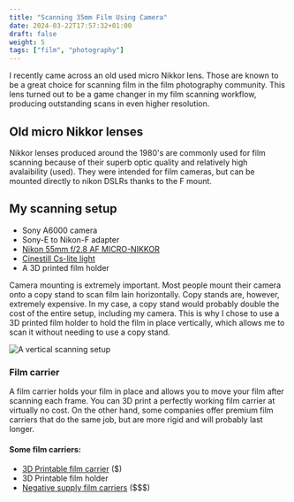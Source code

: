 ```yaml
---
title: "Scanning 35mm Film Using Camera"
date: 2024-03-22T17:57:32+01:00
draft: false
weight: 5
tags: ["film", "photography"]
---
```


I recently came across an old used micro Nikkor lens. Those are known to be a great choice for scanning film in the film photography community. This lens turned out to be a game changer in my film scanning workflow, producing outstanding scans in even higher resolution.

## Old micro Nikkor lenses
Nikkor lenses produced around the 1980's are commonly used for film scanning because of their superb optic quality and relatively high avalaibility (used). They were intended for film cameras, but can be mounted directly to nikon DSLRs thanks to the F mount.

## My scanning setup
- Sony A6000 camera
- Sony-E to Nikon-F adapter
- [Nikon 55mm f/2.8 AF MICRO-NIKKOR](https://kenrockwell.com/nikon/55af.htm)
- [Cinestill Cs-lite light](https://medium.com/@robinferand/seeing-is-believing-how-the-cinestill-cs-lite-light-source-can-improve-your-film-scanning-9d042cb8ea5e)
- A 3D printed film holder

Camera mounting is extremely important. Most people mount their camera onto a copy stand to scan film lain horizontally. Copy stands are, however, extremely expensive. In my case, a copy stand would probably double the cost of the entire setup, including my camera. This is why I chose to use a 3D printed film holder to hold the film in place vertically, which allows me to scan it without needing to use a copy stand. 

![A vertical scanning setup](/images/vertical_scanning.png)

### Film carrier

A film carrier holds your film in place and allows you to move your film after scanning each frame. You can 3D print a perfectly working film carrier at virtually no cost. On the other hand, some companies offer premium film carriers that do the same job, but are more rigid and will probably last longer.

#### Some film carriers:
- [3D Printable film carrier](https://www.thingiverse.com/thing:5179032/files) ($)
- 3D Printable film holder
- [Negative supply film carriers](https://www.negative.supply/shop-film-carriers) ($$$)

###